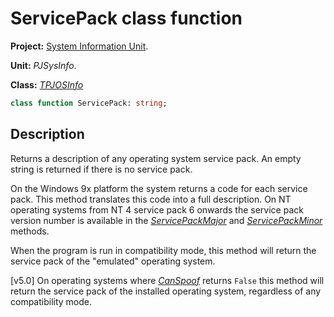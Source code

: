 # ServicePack class function #

**Project:** [System Information Unit](SystemInformationUnit.md).

**Unit:** _PJSysInfo_.

**Class:** _[TPJOSInfo](TPJOSInfo.md)_

```pascal
class function ServicePack: string;
```

## Description ##

Returns a description of any operating system service pack. An empty string is returned if there is no service pack.

On the Windows 9x platform the system returns a code for each service pack. This method translates this code into a full description. On NT operating systems from NT 4 service pack 6 onwards the service pack version number is available in the _[ServicePackMajor](TPJOSInfoServicePackMajor.md)_ and _[ServicePackMinor](TPJOSInfoServicePackMinor.md)_ methods.

When the program is run in compatibility mode, this method will return the service pack of the "emulated" operating system.

[v5.0] On operating systems where _[CanSpoof](TPJOSInfoCanSpoof.md)_ returns `False` this method will return the service pack of the installed operating system, regardless of any compatibility mode.